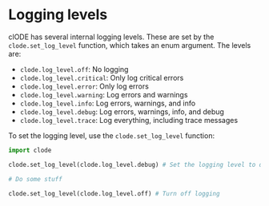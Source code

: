 # Logging levels

clODE has several internal logging levels. These are set by the
`clode.set_log_level` function, which takes an enum argument. The
levels are:
* `clode.log_level.off`: No logging
* `clode.log_level.critical`: Only log critical errors
* `clode.log_level.error`: Only log errors
* `clode.log_level.warning`: Log errors and warnings
* `clode.log_level.info`: Log errors, warnings, and info
* `clode.log_level.debug`: Log errors, warnings, info, and debug
* `clode.log_level.trace`: Log everything, including trace messages

To set the logging level, use the `clode.set_log_level` function:
```python
import clode

clode.set_log_level(clode.log_level.debug) # Set the logging level to debug

# Do some stuff

clode.set_log_level(clode.log_level.off) # Turn off logging
```
